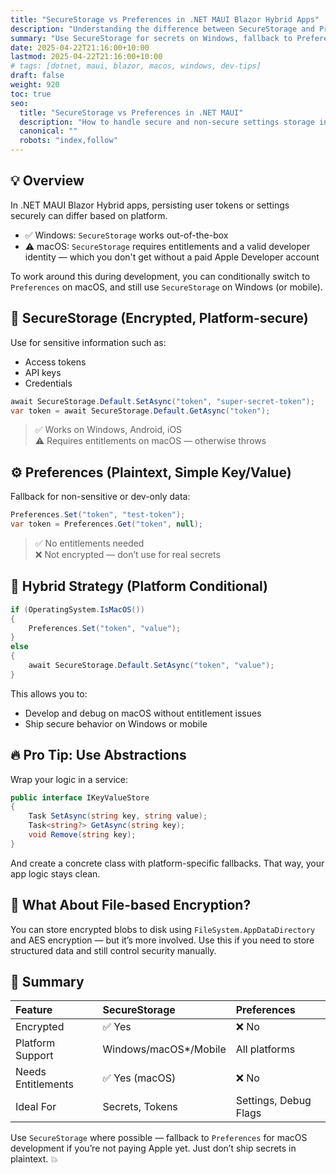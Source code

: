 ```yaml
---
title: "SecureStorage vs Preferences in .NET MAUI Blazor Hybrid Apps"
description: "Understanding the difference between SecureStorage and Preferences for persisting app settings in a .NET MAUI Blazor Hybrid app on macOS and Windows."
summary: "Use SecureStorage for secrets on Windows, fallback to Preferences on macOS during development."
date: 2025-04-22T21:16:00+10:00
lastmod: 2025-04-22T21:16:00+10:00
# tags: [dotnet, maui, blazor, macos, windows, dev-tips]
draft: false
weight: 920
toc: true
seo:
  title: "SecureStorage vs Preferences in .NET MAUI"
  description: "How to handle secure and non-secure settings storage in .NET MAUI Blazor Hybrid apps targeting Windows and macOS."
  canonical: ""
  robots: "index,follow"
---
```


## 💡 Overview

In .NET MAUI Blazor Hybrid apps, persisting user tokens or settings securely can differ based on platform.

- ✅ Windows: `SecureStorage` works out-of-the-box
- ⚠️ macOS: `SecureStorage` requires entitlements and a valid developer identity — which you don't get without a paid Apple Developer account

To work around this during development, you can conditionally switch to `Preferences` on macOS, and still use `SecureStorage` on Windows (or mobile).

## 🔐 SecureStorage (Encrypted, Platform-secure)

Use for sensitive information such as:

- Access tokens
- API keys
- Credentials

```csharp
await SecureStorage.Default.SetAsync("token", "super-secret-token");
var token = await SecureStorage.Default.GetAsync("token");
```

> ✅ Works on Windows, Android, iOS  
> ⚠️ Requires entitlements on macOS — otherwise throws

## ⚙️ Preferences (Plaintext, Simple Key/Value)

Fallback for non-sensitive or dev-only data:

```csharp
Preferences.Set("token", "test-token");
var token = Preferences.Get("token", null);
```

> ✅ No entitlements needed  
> ❌ Not encrypted — don’t use for real secrets

## 🧪 Hybrid Strategy (Platform Conditional)

```csharp
if (OperatingSystem.IsMacOS())
{
    Preferences.Set("token", "value");
}
else
{
    await SecureStorage.Default.SetAsync("token", "value");
}
```

This allows you to:

- Develop and debug on macOS without entitlement issues
- Ship secure behavior on Windows or mobile

## 🔥 Pro Tip: Use Abstractions

Wrap your logic in a service:

```csharp
public interface IKeyValueStore
{
    Task SetAsync(string key, string value);
    Task<string?> GetAsync(string key);
    void Remove(string key);
}
```

And create a concrete class with platform-specific fallbacks. That way, your app logic stays clean.

## 👀 What About File-based Encryption?

You can store encrypted blobs to disk using `FileSystem.AppDataDirectory` and AES encryption — but it’s more involved. Use this if you need to store structured data and still control security manually.

## 🧭 Summary

| Feature | SecureStorage | Preferences |
|:--------|:--------------|:------------|
| Encrypted | ✅ Yes | ❌ No |
| Platform Support | Windows/macOS*/Mobile | All platforms |
| Needs Entitlements | ✅ Yes (macOS) | ❌ No |
| Ideal For | Secrets, Tokens | Settings, Debug Flags |

Use `SecureStorage` where possible — fallback to `Preferences` for macOS development if you’re not paying Apple yet. Just don’t ship secrets in plaintext. 💥
